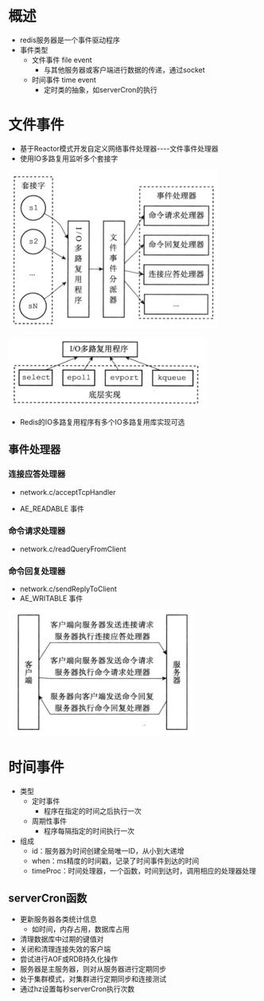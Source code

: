 # 概述

- redis服务器是一个事件驱动程序
- 事件类型
  - 文件事件 file event
    - 与其他服务器或客户端进行数据的传递，通过socket
  - 时间事件 time event
    - 定时类的抽象，如serverCron的执行



# 文件事件

- 基于Reactor模式开发自定义网络事件处理器----文件事件处理器
- 使用IO多路复用监听多个套接字

![1](img/59.png)

![image-20200101224423806](img/60.png)

- Redis的IO多路复用程序有多个IO多路复用库实现可选

## 事件处理器



### 连接应答处理器

- network.c/acceptTcpHandler

- AE_READABLE 事件



### 命令请求处理器

- network.c/readQueryFromClient



### 命令回复处理器

- network.c/sendReplyToClient
- AE_WRITABLE 事件

![image-20200101225010095](img/61.png)



# 时间事件

- 类型
  - 定时事件
    - 程序在指定的时间之后执行一次
  - 周期性事件
    - 程序每隔指定的时间执行一次
- 组成
  - id：服务器为时间创建全局唯一ID，从小到大递增
  - when：ms精度的时间戳，记录了时间事件到达的时间
  - timeProc：时间处理器，一个函数，时间到达时，调用相应的处理器处理



## serverCron函数

- 更新服务器各类统计信息
  - 如时间，内存占用，数据库占用
- 清理数据库中过期的键值对
- 关闭和清理连接失效的客户端
- 尝试进行AOF或RDB持久化操作
- 服务器是主服务器，则对从服务器进行定期同步
- 处于集群模式，对集群进行定期同步和连接测试
- 通过hz设置每秒serverCron执行次数





